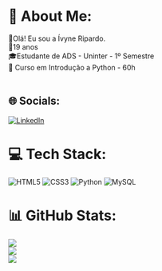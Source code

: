 # 💫 About Me:
👋Olá! Eu sou a Ívyne Ripardo.<br>🎂19 anos <br>🎓Estudante de ADS - Uninter - 1º Semestre<br>📄 Curso em Introdução a Python - 60h<br><br>


## 🌐 Socials:
[![LinkedIn](https://img.shields.io/badge/LinkedIn-%230077B5.svg?logo=linkedin&logoColor=white)](https://linkedin.com/in/https://www.linkedin.com/in/%C3%ADvyne-ripardo/) 

# 💻 Tech Stack:
![HTML5](https://img.shields.io/badge/html5-%23E34F26.svg?style=flat&logo=html5&logoColor=white) ![CSS3](https://img.shields.io/badge/css3-%231572B6.svg?style=flat&logo=css3&logoColor=white) ![Python](https://img.shields.io/badge/python-3670A0?style=flat&logo=python&logoColor=ffdd54) ![MySQL](https://img.shields.io/badge/mysql-%2300f.svg?style=flat&logo=mysql&logoColor=white)
# 📊 GitHub Stats:
![](https://github-readme-stats.vercel.app/api?username=IvyneRipardo&theme=dark&hide_border=false&include_all_commits=false&count_private=true)<br/>
![](https://github-readme-streak-stats.herokuapp.com/?user=IvyneRipardo&theme=dark&hide_border=false)<br/>
![](https://github-readme-stats.vercel.app/api/top-langs/?username=IvyneRipardo&theme=dark&hide_border=false&include_all_commits=false&count_private=true&layout=compact)
